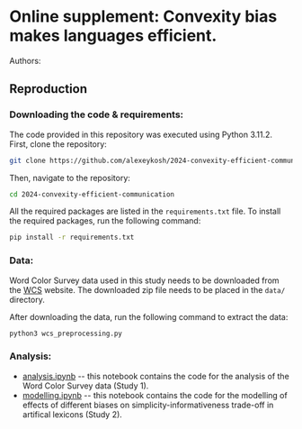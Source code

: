 # **Online supplement**: Convexity bias makes languages efficient.

<!-- [![DOI](https://zenodo.org/badge/DOI/10.5281/zenodo.11355636.svg)](https://doi.org/10.5281/zenodo.11355636) -->

Authors: 


## Reproduction 

### Downloading the code & requirements:

The code provided in this repository was executed using Python 3.11.2. First, clone the repository:

```bash
git clone https://github.com/alexeykosh/2024-convexity-efficient-communication/
```

Then, navigate to the repository:

```bash
cd 2024-convexity-efficient-communication
```

All the required packages are listed in the `requirements.txt` file. To install the required packages, run the following command:

```bash
pip install -r requirements.txt
```

### Data:

Word Color Survey data used in this study needs to be downloaded from the [WCS](https://wcs.ijs.si/) website. The downloaded zip file needs to be placed in the `data/` directory. 

After downloading the data, run the following command to extract the data:

```bash
python3 wcs_preprocessing.py 
```


### Analysis:

- [analysis.ipynb](https://github.com/alexeykosh/2024-convexity-efficient-communication/blob/main/analysis.ipynb) -- this notebook contains the code for the analysis of the Word Color Survey data (Study 1).
- [modelling.ipynb](https://github.com/alexeykosh/2024-convexity-efficient-communication/blob/main/modelling.ipynb) --  this notebook contains the code for the modelling of effects of different biases on simplicity-informativeness trade-off in artifical lexicons (Study 2).
